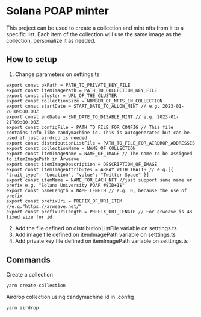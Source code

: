 # Solana POAP minter


This project can be used to create a collection and mint nfts from it to a specific list. Each item of the collection will use the same image as the collection, personalize it as needed.


## How to setup


1. Change parameters on settings.ts

```
export const pkPath = PATH_TO_PRIVATE_KEY_FILE
export const itemImagePath = PATH_TO_COLLECTION_KEY_FILE
export const cluster = URL_OF_THE_CLUSTER
export const collectionSize = NUMBER_OF_NFTS_IN_COLLECTION
export const startDate = START_DATE_TO_ALLOW_MINT // e.g. 2023-01-20T09:00:00Z
export const endDate = END_DATE_TO_DISABLE_MINT // e.g. 2023-01-21T09:00:00Z
export const configFile = PATH_TO_FILE_FOR_CONFIG // This file contains info like candymachine id. This is autogenerated but can be used if just airdrop is needed
export const distributionListFile = PATH_TO_FILE_FOR_AIRDROP_ADDRESSES
export const collectionName = NAME_OF_COLLECTION
export const itemImageName = NAME_OF_IMAGE // The name to be assigned to itemImagePath in Arweave
export const itemImageDescription = DESCRIPTION_OF_IMAGE
export const itemImageAttributes = ARRAY_WITH_TRAITS // e.g.[{ "trait_type": "Location", "value": "Twitter Space" }]
export const itemName = NAME_FOR_EACH_NFT //just support same name or prefix e.g. "Solana University POAP #$ID+1$"
export const nameLength = NAME_LENGTH // e.g. 0, because the use of prefix
export const prefixUri = PREFIX_OF_URI_ITEM //e.g."https://arweave.net/"
export const prefixUriLength = PREFIX_URI_LENGTH // For arweave is 43 fixed size for id
```

2. Add the file defined on distributionListFile variable on setttings.ts
3. Add image file defined on itemImagePath variable on setttings.ts
4. Add private key file defined on itemImagePath variable on setttings.ts

## Commands

Create a collection

`yarn create-collection`

Airdrop collection using candymachine id in .config

`yarn airdrop`